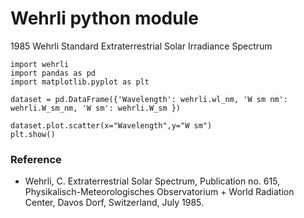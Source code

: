 
# Wehrli python module
1985 Wehrli Standard Extraterrestrial Solar Irradiance Spectrum

```
import wehrli
import pandas as pd
import matplotlib.pyplot as plt

dataset = pd.DataFrame({'Wavelength': wehrli.wl_nm, 'W sm nm': wehrli.W_sm_nm, 'W sm': wehrli.W_sm })

dataset.plot.scatter(x="Wavelength",y="W sm")
plt.show()
```

### Reference

 * Wehrli, C. Extraterrestrial Solar Spectrum, Publication no. 615, Physikalisch-Meteorologisches Observatorium + World Radiation Center, Davos Dorf, Switzerland, July 1985.
